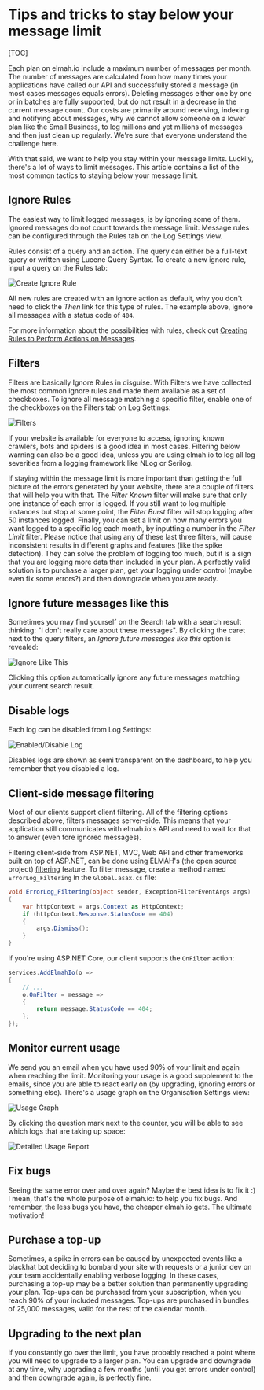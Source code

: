# Tips and tricks to stay below your message limit

[TOC]

Each plan on elmah.io include a maximum number of messages per month. The number of messages are calculated from how many times your applications have called our API and successfully stored a message (in most cases messages equals errors). Deleting messages either one by one or in batches are fully supported, but do not result in a decrease in the current message count. Our costs are primarily around receiving, indexing and notifying about messages, why we cannot allow someone on a lower plan like the Small Business, to log millions and yet millions of messages and then just clean up regularly. We're sure that everyone understand the challenge here.

With that said, we want to help you stay within your message limits. Luckily, there's a lot of ways to limit messages. This article contains a list of the most common tactics to staying below your message limit.

## Ignore Rules

The easiest way to limit logged messages, is by ignoring some of them. Ignored messages do not count towards the message limit. Message rules can be configured through the Rules tab on the Log Settings view.

Rules consist of a query and an action. The query can either be a full-text query or written using Lucene Query Syntax. To create a new ignore rule, input a query on the Rules tab:

![Create Ignore Rule](/images/create_ignore_rule.png)

All new rules are created with an ignore action as default, why you don't need to click the *Then* link for this type of rules. The example above, ignore all messages with a status code of `404`.

For more information about the possibilities with rules, check out [Creating Rules to Perform Actions on Messages](https://docs.elmah.io/creating-rules-to-perform-actions-on-messages/).

## Filters

Filters are basically Ignore Rules in disguise. With Filters we have collected the most common ignore rules and made them available as a set of checkboxes. To ignore all message matching a specific filter, enable one of the checkboxes on the Filters tab on Log Settings:

![Filters](/images/filters.png)

If your website is available for everyone to access, ignoring known crawlers, bots and spiders is a good idea in most cases. Filtering below warning can also be a good idea, unless you are using elmah.io to log all log severities from a logging framework like NLog or Serilog.

If staying within the message limit is more important than getting the full picture of the errors generated by your website, there are a couple of filters that will help you with that. The *Filter Known* filter will make sure that only one instance of each error is logged. If you still want to log multiple instances but stop at some point, the *Filter Burst* filter will stop logging after 50 instances logged. Finally, you can set a limit on how many errors you want logged to a specific log each month, by inputting a number in the *Filter Limit* filter. Please notice that using any of these last three filters, will cause inconsistent results in different graphs and features (like the spike detection). They can solve the problem of logging too much, but it is a sign that you are logging more data than included in your plan. A perfectly valid solution is to purchase a larger plan, get your logging under control (maybe even fix some errors?) and then downgrade when you are ready.

## Ignore future messages like this

Sometimes you may find yourself on the Search tab with a search result thinking: "I don't really care about these messages". By clicking the caret next to the query filters, an *Ignore future messages like this* option is revealed:

![Ignore Like This](/images/ignore_like_this.png)

Clicking this option automatically ignore any future messages matching your current search result.

## Disable logs

Each log can be disabled from Log Settings:

![Enabled/Disable Log](/images/enabled_disable_log.png)

Disables logs are shown as semi transparent on the dashboard, to help you remember that you disabled a log.

## Client-side message filtering

Most of our clients support client filtering. All of the filtering options described above, filters messages server-side. This means that your application still communicates with elmah.io's API and need to wait for that to answer (even fore ignored messages).

Filtering client-side from ASP.NET, MVC, Web API and other frameworks built on top of ASP.NET, can be done using ELMAH's (the open source project) [filtering](https://code.google.com/p/elmah/wiki/ErrorFiltering) feature. To filter message, create a method named `ErrorLog_Filtering` in the `Global.asax.cs` file:

```csharp
void ErrorLog_Filtering(object sender, ExceptionFilterEventArgs args)
{
    var httpContext = args.Context as HttpContext;
    if (httpContext.Response.StatusCode == 404)
    {
        args.Dismiss();
    }
}
```

If you're using ASP.NET Core, our client supports the `OnFilter` action:

```csharp
services.AddElmahIo(o =>
{
    // ...
    o.OnFilter = message =>
    {
        return message.StatusCode == 404;
    };
});
```

## Monitor current usage

We send you an email when you have used 90% of your limit and again when reaching the limit. Monitoring your usage is a good supplement to the emails, since you are able to react early on (by upgrading, ignoring errors or something else). There's a usage graph on the Organisation Settings view:

![Usage Graph](/images/usage_graph.png)

By clicking the question mark next to the counter, you will be able to see which logs that are taking up space:

![Detailed Usage Report](/images/detailed-usage-report.png)

## Fix bugs

Seeing the same error over and over again? Maybe the best idea is to fix it :) I mean, that's the whole purpose of elmah.io: to help you fix bugs. And remember, the less bugs you have, the cheaper elmah.io gets. The ultimate motivation!

## Purchase a top-up

Sometimes, a spike in errors can be caused by unexpected events like a blackhat bot deciding to bombard your site with requests or a junior dev on your team accidentally enabling verbose logging. In these cases, purchasing a top-up may be a better solution than permanently upgrading your plan. Top-ups can be purchased from your subscription, when you reach 90% of your included messages. Top-ups are purchased in bundles of 25,000 messages, valid for the rest of the calendar month.

## Upgrading to the next plan

If you constantly go over the limit, you have probably reached a point where you will need to upgrade to a larger plan. You can upgrade and downgrade at any time, why upgrading a few months (until you get errors under control) and then downgrade again, is perfectly fine.